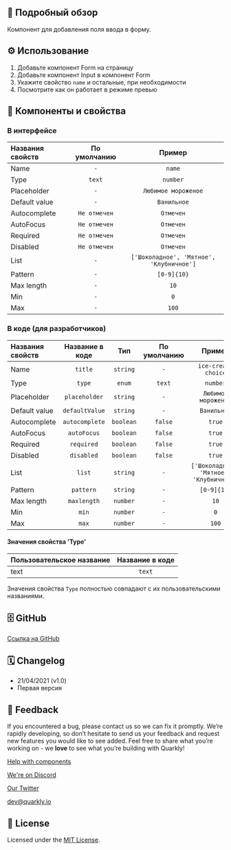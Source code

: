 ## 📖 Подробный обзор

Компонент для добавления поля ввода в форму.

## ⚙️ Использование

1.  Добавьте компонент Form на страницу
2.  Добавьте компонент Input в компонент Form
3.  Укажите свойство `name` и остальные, при необходимости
4.  Посмотрите как он работает в режиме превью

## 🧩 Компоненты и свойства

### В интерфейсе

| Названия свойств | По умолчанию |                  Пример                  |
| :--------------- | :----------: | :--------------------------------------: |
| Name             |     `-`      |                  `name`                  |
| Type             |    `text`    |                 `number`                 |
| Placeholder      |     `-`      |           `Любимое мороженое`            |
| Default value    |     `-`      |               `Ванильное`                |
| Autocomplete     | `Не отмечен` |                `Отмечен`                 |
| AutoFocus        | `Не отмечен` |                `Отмечен`                 |
| Required         | `Не отмечен` |                `Отмечен`                 |
| Disabled         | `Не отмечен` |                `Отмечен`                 |
| List             |     `-`      | `['Шоколадное', 'Мятное', 'Клубничное']` |
| Pattern          |     `-`      |               `[0-9]{10}`                |
| Max length       |     `-`      |                   `10`                   |
| Min              |     `-`      |                   `0`                    |
| Max              |     `-`      |                  `100`                   |

### В коде (для разработчиков)

| Названия свойств | Название в коде |    Тип    | По умолчанию |                  Пример                  |
| :--------------- | :-------------: | :-------: | :----------: | :--------------------------------------: |
| Name             |     `title`     | `string`  |     `-`      |            `ice-cream-choice`            |
| Type             |     `type`      |  `enum`   |    `text`    |                 `number`                 |
| Placeholder      |  `placeholder`  | `string`  |     `-`      |           `Любимое мороженое`            |
| Default value    | `defaultValue`  | `string`  |     `-`      |               `Ванильное`                |
| Autocomplete     | `autocomplete`  | `boolean` |   `false`    |                  `true`                  |
| AutoFocus        |   `autoFocus`   | `boolean` |   `false`    |                  `true`                  |
| Required         |   `required`    | `boolean` |   `false`    |                  `true`                  |
| Disabled         |   `disabled`    | `boolean` |   `false`    |                  `true`                  |
| List             |     `list`      | `string`  |     `-`      | `['Шоколадное', 'Мятное', 'Клубничное']` |
| Pattern          |    `pattern`    | `string`  |     `-`      |               `[0-9]{10}`                |
| Max length       |   `maxlength`   | `number`  |     `-`      |                   `10`                   |
| Min              |      `min`      | `number`  |     `-`      |                   `0`                    |
| Max              |      `max`      | `number`  |     `-`      |                  `100`                   |

#### Значения свойства 'Type'

| Пользовательское название | Название в коде |
| :------------------------ | :-------------: |
| text                      |     `text`      |

Значения свойства `Type` полностью совпадают с их пользовательскими названиями.

## 🗄 GitHub

[Ссылка на GitHub](https://github.com/quarkly/community-kit/blob/master/src/Input/Input.js)

## 🗓 Changelog

-   21/04/2021 (v1.0)
-   Первая версия

## 📮 Feedback

If you encountered a bug, please contact us so we can fix it promptly. We’re rapidly developing, so don’t hesitate to send us your feedback and request new features you would like to see added. Feel free to share what you’re working on - we **love** to see what you’re building with Quarkly!

[Help with components](https://community.quarkly.io/c/requests/11)

[We're on Discord](https://discord.gg/f9KhSMGX)

[Our Twitter](https://twitter.com/quarklyapp)

[dev@quarkly.io](mailto:dev@quarkly.io)

## 📝 License

Licensed under the [MIT License](https://raw.githubusercontent.com/quarkly/community-kit/master/LICENSE).
